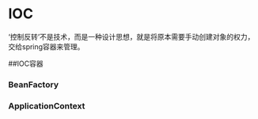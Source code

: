# IOC
‘控制反转’不是技术，而是一种设计思想，就是将原本需要手动创建对象的权力，交给spring容器来管理。

##IOC容器

### BeanFactory

### ApplicationContext

